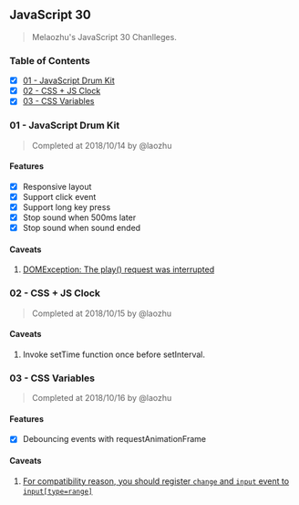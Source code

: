 ## JavaScript 30

> Melaozhu's JavaScript 30 Chanlleges.

### Table of Contents

- [x] [01 - JavaScript Drum Kit](#01---javascript-drum-kit)
- [x] [02 - CSS + JS Clock](#02---css--js-clock)
- [x] [03 - CSS Variables](#03---css-variables)

### 01 - JavaScript Drum Kit

> Completed at 2018/10/14 by @laozhu

#### Features

- [x] Responsive layout
- [x] Support click event
- [x] Support long key press
- [x] Stop sound when 500ms later
- [x] Stop sound when sound ended

#### Caveats

1. [DOMException: The play() request was interrupted](https://developers.google.com/web/updates/2017/06/play-request-was-interrupted)

### 02 - CSS + JS Clock

> Completed at 2018/10/15 by @laozhu

#### Caveats

1. Invoke setTime function once before setInterval.

### 03 - CSS Variables

> Completed at 2018/10/16 by @laozhu

#### Features

- [x] Debouncing events with requestAnimationFrame

#### Caveats

1. [For compatibility reason, you should register `change` and `input` event to `input[type=range]`](https://stackoverflow.com/questions/18544890/onchange-event-on-input-type-range-is-not-triggering-in-firefox-while-dragging)

